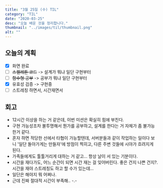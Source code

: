```yaml
---
title: "3월 25일 (수) TIL"
category: "TIL"
date: "2020-03-25"
desc: "오늘 배운 것을 정리합니다."
thumbnail: "../images/til/thumbnail.png"
alt: ""
---
```


## 오늘의 계획

- [x] 화면 완료
- [ ] ~~스켈레톤 코드~~ -> 설계가 뭐냐 일단 구현부터
- [ ] ~~함수형 공부~~ -> 공부가 뭐냐 일단 구현부터
- [x] 유효성 검증 -> 구현중
- [ ] 스트레칭 하면서, 시간재면서

## 회고

- 12시간 이상을 하는 거 같은데, 이번 미션은 확실히 힘에 부친다.
- 구현 가능성조차 불투명해서 뭔가를 공부하고, 설계를 한다는 거 자체가 좀 불가능한거 같다.
- 혼자 하면 적당한 선에서 타협이 가능할텐데, 서버분들과 같이 작업하는 일이다 보니 '일단 돌아가게는 만들자'에 방점이 찍히고, 다른 주변 것들에 시야가 흐려지게 된다.
- 가족들에게도 툴툴거리게 대하는 거 같고... 항상 날이 서 있는 기분이다.
- 시간을 재다가도, 어느 순간이 되면 시간 재는 걸 잊어버린다. 좋은 건지 나쁜 건지?. 시간을 재야 스트레칭도 하고 할 수가 있는데...
- 일단은 해야지 뭐 어쩌나.
- 근데 진짜 절대적 시간이 부족해.. -.-
